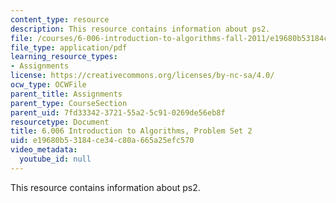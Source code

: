 ```yaml
---
content_type: resource
description: This resource contains information about ps2.
file: /courses/6-006-introduction-to-algorithms-fall-2011/e19680b53184ce34c80a665a25efc570_MIT6_006F11_ps2.pdf
file_type: application/pdf
learning_resource_types:
- Assignments
license: https://creativecommons.org/licenses/by-nc-sa/4.0/
ocw_type: OCWFile
parent_title: Assignments
parent_type: CourseSection
parent_uid: 7fd33342-3721-55a2-5c91-0269de56eb8f
resourcetype: Document
title: 6.006 Introduction to Algorithms, Problem Set 2
uid: e19680b5-3184-ce34-c80a-665a25efc570
video_metadata:
  youtube_id: null
---
```

This resource contains information about ps2.